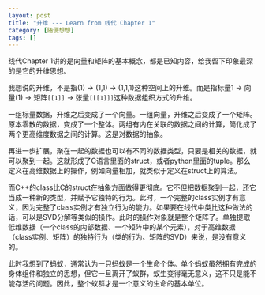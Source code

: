```yaml
---
layout: post
title: "升维 --- Learn from 线代 Chapter 1"
category: [随便想想]
tags: []
---
```


线代Chapter 1讲的是向量和矩阵的基本概念，都是已知内容，给我留下印象最深的是它的升维思想。  

我想说的升维，不是指(1) -> (1,1) -> (1,1,1)这种空间上的升维。而是指标量1 -> 向量(1) -> 矩阵`[[1]]` -> 张量`[[[1]]]`这种数据组织方式的升维。  

一组标量数据，升维之后变成了一个向量。一组向量，升维之后变成了一个矩阵。  
原本零散的数据，变成了一个整体。两组有内在关联的数据之间的计算，简化成了两个更高维度数据之间的计算。这是对数据的抽象。  

再进一步扩展，聚在一起的数据也可以有不同的数据类型，只要是相关的数据，就可以聚到一起。这就形成了C语言里面的struct，或者python里面的tuple。那么定义在高维数据上的操作，例如向量相加，就类似于定义在struct上的算法。  

而C++的class比C的struct在抽象方面做得更彻底。它不但把数据聚到一起，还它当成一种新的类型，并赋予它独特的行为。此时，一个完整的class实例才有意义，因为完整了class实例才有独立行为的能力。如果要在线代中类比这种做法的话，可以是SVD分解等类似的操作。此时的操作对象就是整个矩阵了。单独提取低维数据（一个class的内部数据、一个矩阵中的某个元素），对于高维数据（class实例、矩阵）的独特行为（类的行为、矩阵的SVD）来说，是没有意义的。  

此时我想到了蚂蚁，通常认为一只蚂蚁是一个生命个体。单个蚂蚁虽然拥有完成的身体组件和独立的思想，但它一旦离开了蚁群，蚁生变得毫无意义，这不只是能不能存活的问题。因此，整个蚁群才是一个意义的生命的基本单位。  

<!-- more -->